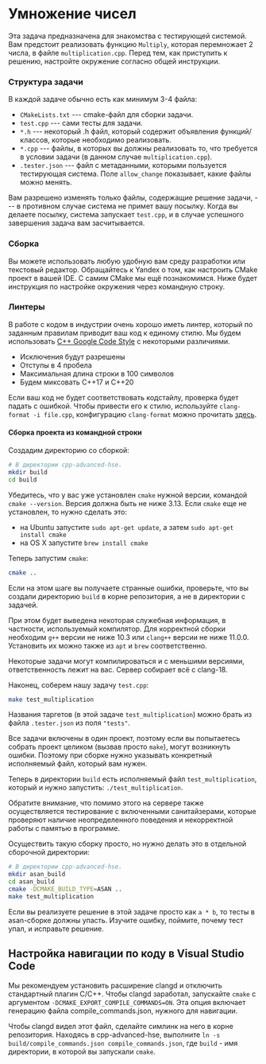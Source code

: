 # Умножение чисел

Эта задача предназначена для знакомства с тестирующей системой. Вам предстоит реализовать функцию `Multiply`, которая перемножает 2 числа, в файле `multiplication.cpp`. Перед тем, как приступить к решению, настройте окружение согласно общей инструкции.

### Структура задачи

В каждой задаче обычно есть как минимум 3-4 файла:

* `CMakeLists.txt` --- cmake-файл для сборки задачи.
* `test.cpp` --- сами тесты для задачи.
* `*.h` --- некоторый .h файл, который содержит объявления функций/классов, которые необходимо реализовать.
* `*.cpp` --- файлы, в которых вы должны реализовать то, что требуется в условии задачи (в данном случае `multiplication.cpp`).
* `.tester.json` --- файл с метаданными, которыми пользуется тестирующая система. Поле `allow_change` показывает,
  какие файлы можно менять.

Вам разрешено изменять только файлы, содержащие решение задачи, --- в противном случае система не примет вашу посылку.
Когда вы делаете посылку, система запускает `test.cpp`, и в случае успешного завершения задача вам засчитывается.

### Сборка

Вы можете использовать любую удобную вам среду разработки или текстовый редактор. Обращайтесь к Yandex о том, как настроить CMake проект в вашей IDE. С самим CMake мы ещё познакомимся. Ниже будет инструкция по настройке окружения через командную строку.

### Линтеры

В работе с кодом в индустрии очень хорошо иметь линтер, который по заданным правилам приводит ваш код к единому стилю.
Мы будем использовать [C++ Google Code Style](https://google.github.io/styleguide/cppguide.html) с некоторыми различиями.

* Исключения будут разрешены
* Отступы в 4 пробела
* Максимальная длина строки в 100 символов
* Будем миксовать С++17 и C++20

Если ваш код не будет соответствовать кодстайлу, проверка будет падать с ошибкой. Чтобы привести его к стилю, используйте `clang-format -i file.cpp`, конфигурацию `clang-format` можно прочитать [здесь](../../../.clang-format).

#### Сборка проекта из командной строки

Создадим директорию со сборкой:
```sh
# В директории cpp-advanced-hse.
mkdir build
cd build
```

Убедитесь, что у вас уже установлен `cmake` нужной версии, командой `cmake --version`. Версия должна быть не ниже 3.13. Если `cmake` еще не установлен, то нужно сделать это:

* на Ubuntu запустите `sudo apt-get update`, а затем `sudo apt-get install cmake`
* на OS X запустите `brew install cmake`

Теперь запустим `cmake`:
```sh
cmake ..
```

Если на этом шаге вы получаете странные ошибки, проверьте, что вы создали директорию `build` в корне репозитория, а не в директории с задачей.

При этом будет выведена некоторая служебная информация, в частности, используемый компилятор. Для корректной сборки необходим `g++` версии не ниже 10.3 или `clang++` версии не ниже 11.0.0. Установить их можно также из `apt` и `brew` соответственно. 

Некоторые задачи могут компилироваться и с меньшими версиями, ответственность лежит на вас. Сервер собирает всё с clang-18.

Наконец, соберем нашу задачу `test.cpp`:
```sh
make test_multiplication
```
Названия таргетов (в этой задаче `test_multiplication`) можно брать из файла `.tester.json` из поля `"tests"`.

Все задачи включены в один проект, поэтому если вы попытаетесь собрать проект целиком (вызвав просто `make`), могут возникнуть ошибки. Поэтому при сборке нужно указывать конкретный исполняемый файл, который вам нужен.

Теперь в директории `build` есть исполняемый файл `test_multiplication`, который и нужно запустить: `./test_multiplication`.

Обратите внимание, что помимо этого на сервере также осуществляется тестирование с включенными санитайзерами, которые проверяют наличие неопределенного поведения и некорректной работы с памятью в программе. 

Осуществить такую сборку просто, но нужно делать это в отдельной сборочной директории:
```sh
# В директории cpp-advanced-hse.
mkdir asan_build
cd asan_build
cmake -DCMAKE_BUILD_TYPE=ASAN ..
make test_multiplication
```

Если вы реализуете решение в этой задаче просто как `a * b`, то тесты в asan-сборке должны упасть.
Изучите ошибку, поймите, почему тест упал, и исправьте решение.

## Настройка навигации по коду в Visual Studio Code

Мы рекомендуем установить расширение clangd и отключить стандартный плагин C/C++. Чтобы clangd заработал, запускайте `cmake` с аргументом `-DCMAKE_EXPORT_COMPILE_COMMANDS=ON`. Эта опция включает генерацию файла compile_commands.json, нужного для навигации.

Чтобы clangd видел этот файл, сделайте симлинк на него в корне репозитория. Находясь в cpp-advanced-hse, выполните `ln -s build/compile_commands.json compile_commands.json`, где `build` - имя директории, в которой вы запускали `cmake`.
